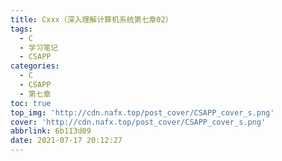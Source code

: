 ```yaml
---
title: Cxxx（深入理解计算机系统第七章02）
tags:
  - C
  - 学习笔记
  - CSAPP
categories:
  - C
  - CSAPP
  - 第七章
toc: true
top_img: 'http://cdn.nafx.top/post_cover/CSAPP_cover_s.png'
cover: 'http://cdn.nafx.top/post_cover/CSAPP_cover_s.png'
abbrlink: 6b113d09
date: 2021-07-17 20:12:27
---
```

